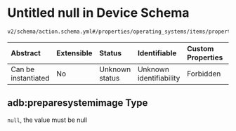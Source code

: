 # Untitled null in Device Schema

```txt
v2/schema/action.schema.yml#/properties/operating_systems/items/properties/steps/items/properties/actions/items/oneOf/22/properties/adb:preparesystemimage
```



| Abstract            | Extensible | Status         | Identifiable            | Custom Properties | Additional Properties | Access Restrictions | Defined In                                                          |
| :------------------ | :--------- | :------------- | :---------------------- | :---------------- | :-------------------- | :------------------ | :------------------------------------------------------------------ |
| Can be instantiated | No         | Unknown status | Unknown identifiability | Forbidden         | Allowed               | none                | [device.schema.json*](../device.schema.json "open original schema") |

## adb:preparesystemimage Type

`null`, the value must be null

